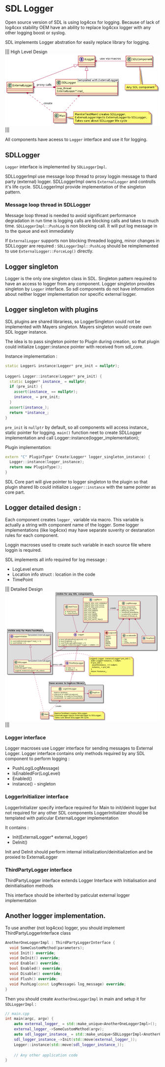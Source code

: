 # SDL Logger

Open source version of SDL is using log4cxx for logging.
Because of lack of log4cxx stability OEM have an ability to replace log4cxx logger with any other logging boost or syslog.


SDL implements Logger abstration for easily replace library for logging.

|||
High Level Design
![Logger](./assets/high_level_design.png)
|||


All components have aceess to `Logger` interface and use it for logging.

## SDLLogger

`Logger` interface is implemented by `SDLLoggerImpl`. 

SDLLoggerImpl use message loop thread to proxy loggin message to thard party (external) logger.
SDLLoggerImpl owns `ExternalLogger` and controlls it's life cycle. 
SDLLoggerImpl provide implementation of the singleton pattern.


### Message loop thread in SDLLogger

Message loop thread is needed to avoid significant performance degradation in run time is logging calls are blocking calls and takes to much time. 
`SDLLoggerImpl::PushLog` is non blocking call. It will put log message in to the queue and exit immediately 


If `ExternalLogger` supports non blocking threaded logging, minor changes in SDLLogger are required : `SDLLoggerImpl::PushLog` should be reimplemented to 
use `ExternalLogger::ForceLog()` directly. 

## Logger singleton 

Logger is the only one singleton class in SDL.
Singleton pattern required to have an access to logger from any component. 
Logger singleton provides singleton by `Logger` interface. 
So sdl components do not have information about neither logger implementation nor specific external logger. 

## Logger singleton with plugins 

SDL plugins are shared librariess, so LoggerSingleton could not be implemented with Mayers singleton. 
Mayers singleton would create own SDL logger instance.

The idea is to pass singleton pointer to Plugin during creation, so that plugin could initialize Logger::instance pointer with received from sdl_core. 


Instance implementation : 
```cpp
static Logger& instance(Logger* pre_init = nullptr);

Logger& Logger::instance(Logger* pre_init) {
  static Logger* instance_ = nullptr;
  if (pre_init) {
    assert(instance_ == nullptr);
    instance_ = pre_init;
  }
  assert(instance_);
  return *instance_;
}
```

`pre_init` is `nullptr` by default, so all components will access instance_ static pointer for logging. 
`main()`  function neet to create SDLLogger implementation and call Logger::instance(logger_implementation);

Plugin implementation:
```cpp 
extern "C" PluginType* Create(Logger* logger_singleton_instance) {
  Logger::instance(logger_instance);
  return new PluginType();
}
```

SDL Core part will give pointer to logger singleton to the plugin so that plugin shared lib could initialize `Logger::instance` with the same pointer as core part. 

## Logger detailed design :

Each component creates `logger_` variable via macro. 
This variable is actually a string with component name of the logger.
Some logger implementations (like log4cxx) may have separate suverity or destanation  rules for each component. 

Loggin macroses used to create such variable in each source file where loggin is required.

SDL implements all info required for log message :

 * LogLevel enum
 * Location info struct : location in the code
 * TimePoint 


|||
Detailed Design
![Logger in details](./assets/detailed_logger_design.png)
|||


### Logger interface 

Logger macroses use Logger interface for sending messages to External Logger. 
Logger interface contains only methods required by any SDL component to perform logging : 

 * PushLog(LogMessage)
 * IsEnabledFor(LogLevel)
 * Enabled()
 * instance() - singleton


### LoggerInitializer interface 

LoggerInitializer specify interface required for Main to init/deinit logger but not required for any other SDL components
LoggerInitializer should be templated with paticular ExternalLogger implementation

It contains : 
 - Init(ExternalLogger* external_logger)
 - DeInit()

Init and DeInit should perform internal initialization/deinitializetion and be proxied to ExternalLogger

### ThirdPartyLogger interface

ThirdPartyLogger interface extends Logger Interface with Initialisation and deinitialisation methods

This interface should be inherited by paticulat external logger implementation 


## Another logger implementation. 


To use another (not log4cxx) logger, you should implement ThirdPartyLoggerInterface class 

```cpp
AnotherOneLoggerImpl : ThirdPartyLoggerInterface {
  void SomeCustomMethod(parameters);
  void Init() override;
  void DeInit() override;
  void Enable() override;
  bool Enabled() override;
  void Disable() override;
  void Flush() override;
  void PushLog(const LogMessage& log_message) override;
}
```

Then you should create `AnotherOneLoggerImpl` in main and setup it for `SDLLoggerImpl` :
```cpp
// main.cpp
int main(argc, argv) {
	auto external_logger_ = std::make_unique<AnotherOneLoggerImpl>();
	external_logger_->SomeCustomMethod(argv);
	auto sdl_logger_instance_ = std::make_unique<SDLLoggerImpl<AnotherOneLoggerImpl>>();
	sdl_logger_instance_->Init(std::move(external_logger_));
	Logger::instance(std::move(sdl_logger_instance_));  

	// Any other application code
}

```